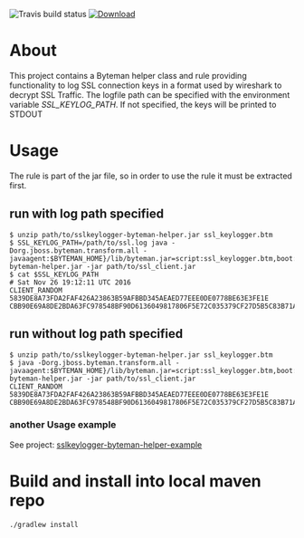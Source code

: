 ![Travis build status](https://api.travis-ci.org/mahnkong/sslkeylogger-byteman-helper.svg?branch=develop)
[ ![Download](https://api.bintray.com/packages/mahnkong/maven/sslkeylogger-byteman-helper/images/download.svg) ](https://bintray.com/mahnkong/maven/sslkeylogger-byteman-helper/_latestVersion)

# About 
This project contains a Byteman helper class and rule providing functionality to log SSL connection keys in a format used by wireshark to decrypt SSL Traffic.
The logfile path can be specified with the environment variable *SSL_KEYLOG_PATH*. If not specified, the keys will be printed to STDOUT

# Usage
The rule is part of the jar file, so in order to use the rule it must be extracted first. 

## run with log path specified
```
$ unzip path/to/sslkeylogger-byteman-helper.jar ssl_keylogger.btm
$ SSL_KEYLOG_PATH=/path/to/ssl.log java -Dorg.jboss.byteman.transform.all -javaagent:$BYTEMAN_HOME}/lib/byteman.jar=script:ssl_keylogger.btm,boot:${BYTEMAN_HOME}/lib/byteman.jar,boot:path/to/sslkeylogger-byteman-helper.jar -jar path/to/ssl_client.jar
$ cat $SSL_KEYLOG_PATH
# Sat Nov 26 19:12:11 UTC 2016
CLIENT_RANDOM 5839DE8A73FDA2FAF426A23863B59AFBBD345AEAED77EEE0DE0778BE63E3FE1E CBB90E69A8DE2BDA63FC978548BF90D6136049817806F5E72C035379CF27D5B5C83B71AB70250AEB4CEDE1A297616CC9
```

## run without log path specified
```
$ unzip path/to/sslkeylogger-byteman-helper.jar ssl_keylogger.btm
$ java -Dorg.jboss.byteman.transform.all -javaagent:$BYTEMAN_HOME}/lib/byteman.jar=script:ssl_keylogger.btm,boot:${BYTEMAN_HOME}/lib/byteman.jar,boot:path/to/sslkeylogger-byteman-helper.jar -jar path/to/ssl_client.jar
CLIENT_RANDOM 5839DE8A73FDA2FAF426A23863B59AFBBD345AEAED77EEE0DE0778BE63E3FE1E CBB90E69A8DE2BDA63FC978548BF90D6136049817806F5E72C035379CF27D5B5C83B71AB70250AEB4CEDE1A297616CC9
```

### another Usage example
See project: [sslkeylogger-byteman-helper-example](https://github.com/mahnkong/sslkeylogger-byteman-helper-example)

# Build and install into local maven repo
```
./gradlew install
```
